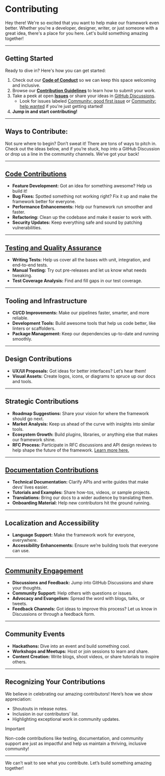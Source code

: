 # Contributing

Hey there! We're so excited that you want to help make our framework even better. Whether you're a developer, designer, writer, or just someone with a great idea, there's a place for you here. Let's build something amazing together!

---

## Getting Started

Ready to dive in? Here's how you can get started:

1. Check out our [**Code of Conduct**](./CODE_OF_CONDUCT.md) so we can keep this space welcoming and inclusive.
2. Browse our [**Contribution Guidelines**](./docs/contributing) to learn how to submit your work.
3. Take a peek at open [**Issues**](https://github.com/micrajs/micra/issues) or share your ideas in [GitHub Discussions](https://github.com/micrajs/micra/discussions).
   - Look for issues labeled [Community: good first issue](https://github.com/micrajs/micra/issues?q=is%3Aissue%20state%3Aopen%20label%3A%22Community%3A%20good%20first%20issue%22) or [Community: help wanted](https://github.com/micrajs/micra/issues?q=is%3Aissue%20state%3Aopen%20label%3A%22Community%3A%20help%20wanted%22) if you're just getting started!
4. **Jump in and start contributing!**

---

## Ways to Contribute:

Not sure where to begin? Don’t sweat it! There are tons of ways to pitch in. Check out the ideas below, and if you’re stuck, hop into a GitHub Discussion or drop us a line in the community channels. We’ve got your back!

---

## **[Code Contributions](./docs/contributing/Code%20Contributions.md)**

- **Feature Development:** Got an idea for something awesome? Help us build it!
- **Bug Fixes:** Spotted something not working right? Fix it up and make the framework better for everyone.
- **Performance Enhancements:** Help our framework run smoother and faster.
- **Refactoring:** Clean up the codebase and make it easier to work with.
- **Security Updates:** Keep everything safe and sound by patching vulnerabilities.

---

## **[Testing and Quality Assurance](./docs/contributing/Testing%20Guidelines.md)**

- **Writing Tests:** Help us cover all the bases with unit, integration, and end-to-end tests.
- **Manual Testing:** Try out pre-releases and let us know what needs tweaking.
- **Test Coverage Analysis:** Find and fill gaps in our test coverage.

---

## **Tooling and Infrastructure**

- **CI/CD Improvements:** Make our pipelines faster, smarter, and more reliable.
- **Development Tools:** Build awesome tools that help us code better, like linters or scaffolders.
- **Package Management:** Keep our dependencies up-to-date and running smoothly.

---

## **Design Contributions**

- **UX/UI Proposals:** Got ideas for better interfaces? Let’s hear them!
- **Visual Assets:** Create logos, icons, or diagrams to spruce up our docs and tools.

---

## **Strategic Contributions**

- **Roadmap Suggestions:** Share your vision for where the framework should go next.
- **Market Analysis:** Keep us ahead of the curve with insights into similar tools.
- **Ecosystem Growth:** Build plugins, libraries, or anything else that makes our framework shine.
- **RFC Process:** Participate in RFC discussions and API design reviews to help shape the future of the framework. [Learn more here.](./docs/processes/RFC%20process.md)

---

## **[Documentation Contributions](./docs/contributing/Documentation%20Guidelines.md)**

- **Technical Documentation:** Clarify APIs and write guides that make devs’ lives easier.
- **Tutorials and Examples:** Share how-tos, videos, or sample projects.
- **Translations:** Bring our docs to a wider audience by translating them.
- **Onboarding Material:** Help new contributors hit the ground running.

---

## **Localization and Accessibility**

- **Language Support:** Make the framework work for everyone, everywhere.
- **Accessibility Enhancements:** Ensure we’re building tools that everyone can use.

---

## **[Community Engagement](./docs/contributing/Community%20Engagement.md)**

- **Discussions and Feedback:** Jump into GitHub Discussions and share your thoughts.
- **Community Support:** Help others with questions or issues.
- **Advocacy and Evangelism:** Spread the word with blogs, talks, or tweets.
- **Feedback Channels:** Got ideas to improve this process? Let us know in Discussions or through a feedback form.

---

## **Community Events**

- **Hackathons:** Dive into an event and build something cool.
- **Workshops and Meetups:** Host or join sessions to learn and share.
- **Content Creation:** Write blogs, shoot videos, or share tutorials to inspire others.

---

## Recognizing Your Contributions

We believe in celebrating our amazing contributors! Here’s how we show appreciation:

- Shoutouts in release notes.
- Inclusion in our contributors' list.
- Highlighting exceptional work in community updates.

> [!IMPORTANT]
> Non-code contributions like testing, documentation, and community support are just as impactful and help us maintain a thriving, inclusive community!

---

We can’t wait to see what you contribute. Let’s build something amazing together!
